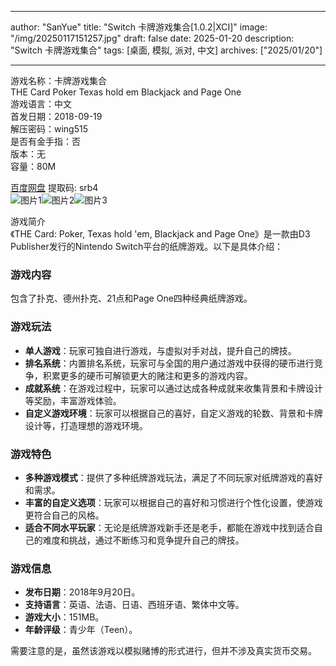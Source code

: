 
---
author: "SanYue"
title: "Switch 卡牌游戏集合[1.0.2|XCI]"
image: "/img/20250117151257.jpg"
draft: false
date: 2025-01-20
description: "Switch 卡牌游戏集合"
tags: [桌面, 模拟, 派对, 中文]
archives: ["2025/01/20"]

---

游戏名称：卡牌游戏集合   
THE Card Poker Texas hold em Blackjack and Page One    
游戏语言：中文  
首发日期：2018-09-19  
解压密码：wing515  
是否有金手指：否  
版本：无   
容量：80M

[百度网盘](https://pan.baidu.com/s/1rZAVgGVqJXDlszXTmIrJnw) 提取码: srb4  
![图片1](/img/3e84ab.jpg)![图片2](/img/dcdc35.jpg)![图片3](/img/301b03.jpg)  

游戏简介  
《THE Card: Poker, Texas hold 'em, Blackjack and Page One》是一款由D3 Publisher发行的Nintendo Switch平台的纸牌游戏。以下是具体介绍：

### 游戏内容
包含了扑克、德州扑克、21点和Page One四种经典纸牌游戏。

### 游戏玩法
- **单人游戏**：玩家可独自进行游戏，与虚拟对手对战，提升自己的牌技。
- **排名系统**：内置排名系统，玩家可与全国的用户通过游戏中获得的硬币进行竞争，积累更多的硬币可解锁更大的赌注和更多的游戏内容。
- **成就系统**：在游戏过程中，玩家可以通过达成各种成就来收集背景和卡牌设计等奖励，丰富游戏体验。
- **自定义游戏环境**：玩家可以根据自己的喜好，自定义游戏的轮数、背景和卡牌设计等，打造理想的游戏环境。

### 游戏特色
- **多种游戏模式**：提供了多种纸牌游戏玩法，满足了不同玩家对纸牌游戏的喜好和需求。
- **丰富的自定义选项**：玩家可以根据自己的喜好和习惯进行个性化设置，使游戏更符合自己的风格。
- **适合不同水平玩家**：无论是纸牌游戏新手还是老手，都能在游戏中找到适合自己的难度和挑战，通过不断练习和竞争提升自己的牌技。

### 游戏信息
- **发布日期**：2018年9月20日。
- **支持语言**：英语、法语、日语、西班牙语、繁体中文等。
- **游戏大小**：151MB。
- **年龄评级**：青少年（Teen）。

需要注意的是，虽然该游戏以模拟赌博的形式进行，但并不涉及真实货币交易。
